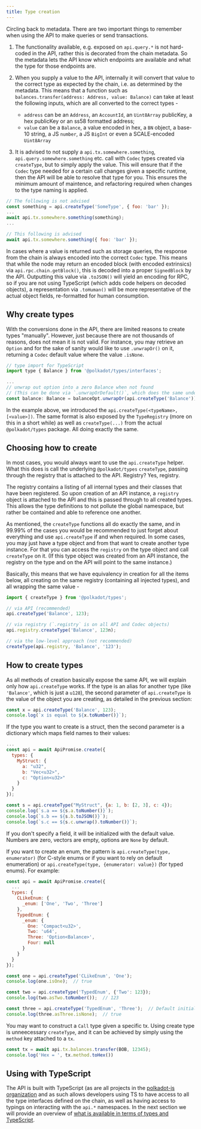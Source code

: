 ```yaml
---
title: Type creation
---
```


Circling back to metadata. There are two important things to remember when using the API to make queries or send transactions.

1. The functionality available, e.g. exposed on `api.query.*` is not hard-coded in the API, rather this is decorated from the chain metadata. So the metadata lets the API know which endpoints are available and what the type for those endpoints are.

2. When you supply a value to the API, internally it will convert that value to the correct type as expected by the chain, i.e. as determined by the metadata. This means that a function such as `balances.transfer(address: Address, value: Balance)` can take at least the following inputs, which are all converted to the correct types -

   - `address` can be an `Address`, an `AccountId`, an `Uint8Array` publicKey, a hex publicKey or an ss58 formatted address;
   - `value` can be a `Balance`, a value encoded in hex, a `BN` object, a base-10 string, a JS `number`, a JS `BigInt` or even a SCALE-encoded `Uint8Array`

3. It is advised to not supply a `api.tx.somewhere.something`, `api.query.somewhere.something` etc. call with `Codec` types created via `createType`, but to simply apply the value. This will ensure that if the `Codec` type needed for a certain call changes given a specific runtime, then the API will be able to resolve that type for you. This ensures the minimum amount of maintence, and refactoring required when changes to the type naming is applied.

```js
// The following is not advised
const something = api.createType('SomeType', { foo: 'bar' });
...
await api.tx.somewhere.something(something);
...

// This following is advised
await api.tx.somewhere.something({ foo: 'bar' });
```

In cases where a value is returned such as storage queries, the response from the chain is always encoded into the correct `Codec` type. This means that while the node may return an encoded block (with encoded extrinsics) via `api.rpc.chain.getBlock()`, this is decoded into a proper `SignedBlock` by the API. Outputting this value via `.toJSON()` will yield an encoding for RPC, so if you are not using TypeScript (which adds code helpers on decoded objects), a representation via `.toHuman()` will be more representative of the actual object fields, re-formatted for human consumption.


## Why create types

With the conversions done in the API, there are limited reasons to create types "manually". However, just because there are not thousands of reasons, does not mean it is not valid. For instance, you may retrieve an `Option` and for the sake of sanity would like to use `.unwrapOr()` on it, returning a `Codec` default value where the value `.isNone`.

```js
// type import for TypeScript
import type { Balance } from '@polkadot/types/interfaces';

...
// unwrap out option into a zero Balance when not found
// (This can be done via `.unwrapOrDefault()`, which does the same underlying)
const balance: Balance = balanceOpt.unwrapOr(api.createType('Balance'));
```

In the example above, we introduced the `api.createType(<typeName>, [<value>])`. The same format is also exposed by the `TypeRegistry` (more on this in a short while) as well as `createType(...)` from the actual `@polkadot/types` package. All doing exactly the same.


## Choosing how to create

In most cases, you would always want to use the `api.createType` helper. What this does is call the underlying `@polkadot/types` `createType`, passing through the registry that is attached to the API. Registry? Yes, registry.

The registry contains a listing of all internal types and their classes that have been registered. So upon creation of an API instance, a `registry` object  is attached to the API and this is passed through to all created types. This allows the type definitions to not pollute the global namespace, but rather be contained and able to reference one another.

As mentioned, the `createType` functions all do exactly the same, and in 99.99% of the cases you would be recommended to just forget about everything and use `api.createType` if and when required. In some cases, you may just have a type object and from that want to create another type instance. For that you can access the `registry` on the type object and call `createType` on it. (If this type object was created from an API instance, the registry on the type and on the API will point to the same instance.)

Basically, this means that we have equivalency in creation for all the items below, all creating on the same registry (containing all injected types), and all wrapping the same value -

```js
import { createType } from '@polkadot/types';

// via API (recommended)
api.createType('Balance', 123);

// via registry (`.registry` is on all API and Codec objects)
api.registry.createType('Balance', 123n);

// via the low-level approach (not recommended)
createType(api.registry, 'Balance', '123');
```

## How to create types

As all methods of creation basically expose the same API, we will explain only how `api.createType` works. If the type is an alias for another type (like `'Balance'`, which is just a `u128`), the second parameter of `api.createType` is the value of the object you are creating, as detailed in the previous section:

```js
const x = api.createType('Balance', 123);
console.log(`x is equal to ${x.toNumber()}`);
```

If the type you want to create is a struct, then the second parameter is a dictionary which maps field names to their values:

```js
...
const api = await ApiPromise.create({
  types: {
    MyStruct: {
      a: "u32",
      b: "Vec<u32>",
      c: "Option<u32>"
    }
  }
});

const s = api.createType("MyStruct", {a: 1, b: [2, 3], c: 4});
console.log(`s.a == ${s.a.toNumber()}`);
console.log(`s.b == ${s.b.toJSON()}`);
console.log(`s.c == ${s.c.unwrap().toNumber()}`);
```

If you don't specify a field, it will be initialized with the default value. Numbers are zero, vectors are empty, options are `None` by default.

If you want to create an enum, the pattern is `api.createType(type, enumerator)` (for C-style enums or if you want to rely on default enumeration) or `api.createType(type, {enumerator: value})` (for typed enums). For example:

```js
const api = await ApiPromise.create({
  ...
  types: {
    CLikeEnum: {
      _enum: ['One', 'Two', 'Three']
    },
    TypedEnum: {
      _enum: {
        One: 'Compact<u32>',
        Two: 'u64',
        Three: 'Option<Balance>',
        Four: null
      }
    }
  }
});

const one = api.createType('CLikeEnum', 'One');
console.log(one.isOne);  // true

const two = api.createType('TypedEnum', {'Two': 123});
console.log(two.asTwo.toNumber());  // 123

const three = api.createType('TypedEnum', 'Three');  // Default initialization
console.log(three.asThree.isNone);  // true
```

You may want to construct a `Call` type given a specific tx. Using create type is unneecessary `createType`, and it can be achieved by simply using the `method` key attached to a `tx`.

```js
const tx = await api.tx.balances.transfer(BOB, 12345);
console.log('Hex = ', tx.method.toHex())
```

## Using with TypeScript

The API is built with TypeScript (as are all projects in the [polkadot-js organization](https://github.com/polkadot-js/) and as such allows developers using TS to have access to all the type interfaces defined on the chain, as well as having access to typings on interacting with the `api.*` namespaces. In the next section we will provide an overview of [what is available in terms of types and TypeScript](typescript.md).
